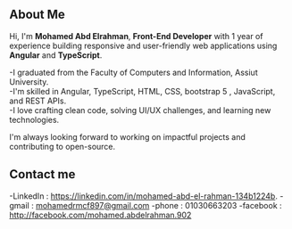 
## About Me

Hi, I'm **Mohamed Abd Elrahman**, **Front-End Developer** with 1 year of experience building responsive and user-friendly web applications using **Angular** and **TypeScript**.

 -I graduated from the Faculty of Computers and Information, Assiut University.  
 -I'm skilled in Angular, TypeScript, HTML, CSS, bootstrap 5 , JavaScript, and REST APIs.  
 -I love crafting clean code, solving UI/UX challenges, and learning new technologies.  

I'm always looking forward to working on impactful projects and contributing to open-source.

## Contact me
-LinkedIn : https://linkedin.com/in/mohamed-abd-el-rahman-134b1224b.
-gmail : mohamedrmcf897@gmail.com
-phone : 01030663203
-facebook : http://facebook.com/mohamed.abdelrahman.902

